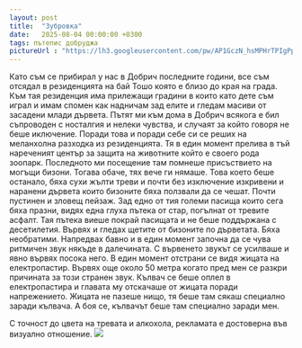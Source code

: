 ```yaml
---
layout: post
title:  "Зубровка"
date:   2025-08-04 00:00:00 +0300
tags: пътепис добруджа
pictureUrl : "https://lh3.googleusercontent.com/pw/AP1GczN_hsMPHrTPIgPp6-zoeoRjby8xrUracJrSKqlzj-sINpr0WwgUzTmRT8_xvpa4BeMwiyh98gRELFssArz3E6zzn1dutE4G9ONdWI5mwjVfoDNxcL6BFgJHQMkCCzzVR1CsW0yh4BKv8xFa5g1N8m1z42zg1sgfxOCg6MAEU1rld25X2On0C4EAk0vWaezqAbrXSNA7SmHXaLR_B1HfQPlxf2F-k2ijd_UJIz1jVE8lb8m89O3eZGYm560fH2qkX3l-Qwd0B6vroj5HvDSH-2Wlf4ORF-nBt4IfDdPR9lsEciWpr9IszrgQmpjTSmOF59qArvTAxpoYSdEPlxy36iPqcw9vRkcMa9zQeHq3JZPe8-cJWHGAIp9mPpz6o7NARDAEo796q72VT63QYzoPYI20rUWkYfL8Lv8gMiXMi8poH9Nq8drnAQ7BxFQTvPB-gxDcJOTPwfLTiwPRn3RG-kie9XTqti0q_MUGSBy4ppKaHwgcrHVGi-vz4HLH4lKtmsADgyuvQOwQLFVs4x2C3dT-C8kfsLNsus5FlNcNNJ40-O6mY2NJn4PJh45VTIpET2iwA-2HVeowYF2zpWlfqqEnrhxN19um8QYCJfbI7UWm9wNpXnpENR223FdzC1QmlYXyco9vMF_zCKrfZOjeITDYemkiLEbHlfwCzcW0Bfk0h7vmcLK5B1vM4e4idWLuxSMREQuWFTGf9KqUv4d4vwqAXNOb4dR0Q6fgoQgwGclnLAEgqjEweFRlND3cklWJCx8meHuEMIMT92X8X56g98r-RTC7mMFCMwmZTiSp0eDxyUa5dB_TnSXhBMgAePKKBy7jZhb5-y9moLLjxxNZHMuCMAMBfDRLUKeeVKQQj0NYJ6SjxvfQAODIT-gwYhLjjgdSq70q4D-oIjFimN-Z4ecNWuJkdd82yAzDvZUyVKrE3VNQBMzpX6zB0Q=s593-no"
---
```

Като съм се прибирал у нас в Добрич последните години,
все съм отсядал в резиденцията на бай Тошо която е близо до края на града.
Към тая резиденция има прилежащи градини в които като дете съм играл
и имам спомен как надничам зад елите и гледам масиви от засадени млади дървета.
Пътят ми към дома в Добрич всякога е бил съпроводен с носталгия и нелеки чувства,
и случаят за който говоря не беше иключение. Поради това и поради себе си 
се реших на меланхолна разходка из резиденцията. Тя в един момент прелива в
тъй нареченият център за защита на животните който е своего рода зоопарк.
Последното ми посещение там помнеше присъствието на могъщи бизони.
Тогава обаче, тях вече ги нямаше. Това което беше останало, бяха сухи жълти треви
и почти без изключение изкривени и наранени дървета които бизоните бяха ползвали
да се чешат. Почти пустинен и зловещ пейзаж. Зад едно от тия големи пасища които сега
бяха празни, видях една глуха пътека от стар, погълнат от тревите асфалт.
Тая пътека виеше покрай пасищата и не беше поддържана с десетилетия.
Вървях и гледах щетите от бизоните по дърветата. Бяха необратими.
Напредвах бавно и в един момент започна да се чува ритмичен звук някъде в далечината.
С вървенето звукът се усилваше и явно вървях посока него. В един момент отстрани
се видя жицата на електропастир. Вървях още около 50 метра когато пред мен се 
разкри причината за този странен звук. Кълвач се беше оплел в електропастира
и главата му отскачаше от жицата поради напрежението. Жицата не пазеше нищо, 
тя беше там сякаш специално заради кълвача. А боя се, кълвачът беше там специално заради мен.

С точност до цвета на тревата и алкохола, рекламата е достоверна във визуално отношение.
![]({{page.pictureUrl}})